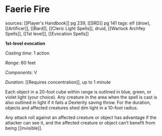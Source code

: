 # Faerie Fire
sources: [[Player's Handbook]] pg 239, [[SRD]] pg 141
tags: elf (drow), [[Artificer]], [[Bard]], [[Cleric Light Spells]], druid, [[Warlock Archfey Spells]], [[1st level]], [[Evocation Spells]]

**1st-level evocation**

*Casting time*: 1 action

*Range*: 60 feet

*Components*: V

*Duration*: [[Requires concentration]], up to 1 minute

Each object in a 20-foot cube within range is outlined in blue, green, or violet light (your choice). Any creature in the area when the spell is cast is also outlined in light if it fails a Dexterity saving throw. For the duration, objects and affected creatures shed dim light in a 10-foot radius.

Any attack roll against an affected creature or object has advantage if the attacker can see it, and the affected creature or object can’t benefit from being [[invisible]].
